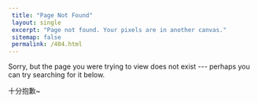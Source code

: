 ```yaml
---
 title: "Page Not Found"
 layout: single
 excerpt: "Page not found. Your pixels are in another canvas."
 sitemap: false
 permalink: /404.html
---
```


 Sorry, but the page you were trying to view does not exist --- perhaps you can try searching for it below.

十分抱歉~

 <script type="text/javascript">
   var GOOG_FIXURL_LANG = 'zh-CHS';
   var GOOG_FIXURL_SITE = '{{ site.url }}'
 </script>
 <script type="text/javascript"
   src="//linkhelp.clients.google.com/tbproxy/lh/wm/fixurl.js">
 </script>
